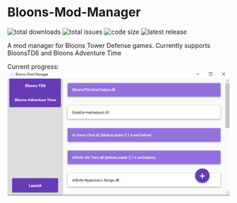# Bloons-Mod-Manager
![total downloads](https://img.shields.io/github/downloads/gurrenm3/Bloons-Mod-Manager/total "total downloads for project")
![total issues](https://img.shields.io/github/issues/gurrenm3/Bloons-Mod-Manager "total issues for project")
![code size](https://img.shields.io/github/languages/code-size/gurrenm3/Bloons-Mod-Manager "total code size for project")
![latest release](https://img.shields.io/github/v/tag/gurrenm3/Bloons-Mod-Manager "latest release for project")

A mod manager for Bloons Tower Defense games. Currently supports BloonsTD6 and Bloons Adventure Time

Current progress:
![Mod Manager Screenshot](https://github.com/gurrenm3/Bloons-Mod-Manager/blob/master/Bloons%20mod%20manager%20progress.png "Mod Manager Progress")

